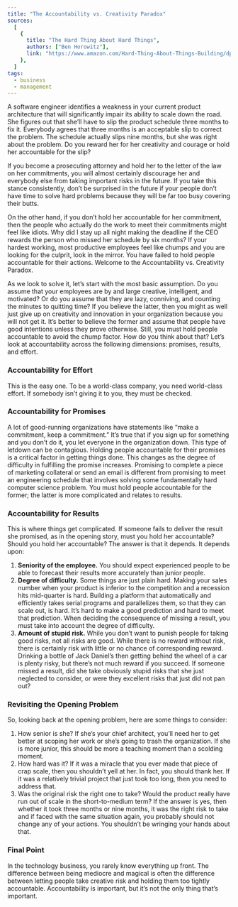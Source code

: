 ```yaml
---
title: "The Accountability vs. Creativity Paradox"
sources:
  [
    {
      title: "The Hard Thing About Hard Things",
      authors: ["Ben Horowitz"],
      link: "https://www.amazon.com/Hard-Thing-About-Things-Building/dp/0062273205",
    },
  ]
tags:
  - business
  - management
---
```


A software engineer identifies a weakness in your current product architecture that will significantly impair its ability to scale down the road. She figures out that she’ll have to slip the product schedule three months to fix it. Everybody agrees that three months is an acceptable slip to correct the problem. The schedule actually slips nine months, but she was right about the problem. Do you reward her for her creativity and courage or hold her accountable for the slip?

If you become a prosecuting attorney and hold her to the letter of the law on her commitments, you will almost certainly discourage her and everybody else from taking important risks in the future. If you take this stance consistently, don’t be surprised in the future if your people don’t have time to solve hard problems because they will be far too busy covering their butts.

On the other hand, if you don’t hold her accountable for her commitment, then the people who actually do the work to meet their commitments might feel like idiots. Why did I stay up all night making the deadline if the CEO rewards the person who missed her schedule by six months? If your hardest working, most productive employees feel like chumps and you are looking for the culprit, look in the mirror. You have failed to hold people accountable for their actions. Welcome to the Accountability vs. Creativity Paradox.

As we look to solve it, let’s start with the most basic assumption. Do you assume that your employees are by and large creative, intelligent, and motivated? Or do you assume that they are lazy, conniving, and counting the minutes to quitting time? If you believe the latter, then you might as well just give up on creativity and innovation in your organization because you will not get it. It’s better to believe the former and assume that people have good intentions unless they prove otherwise. Still, you must hold people accountable to avoid the chump factor. How do you think about that? Let’s look at accountability across the following dimensions: promises, results, and effort.

### Accountability for Effort

This is the easy one. To be a world-class company, you need world-class effort. If somebody isn’t giving it to you, they must be checked.

### Accountability for Promises

A lot of good-running organizations have statements like “make a commitment, keep a commitment.” It’s true that if you sign up for something and you don’t do it, you let everyone in the organization down. This type of letdown can be contagious. Holding people accountable for their promises is a critical factor in getting things done. This changes as the degree of difficulty in fulfilling the promise increases. Promising to complete a piece of marketing collateral or send an email is different from promising to meet an engineering schedule that involves solving some fundamentally hard computer science problem. You must hold people accountable for the former; the latter is more complicated and relates to results.

### Accountability for Results

This is where things get complicated. If someone fails to deliver the result she promised, as in the opening story, must you hold her accountable? Should you hold her accountable? The answer is that it depends. It depends upon:

1. **Seniority of the employee.** You should expect experienced people to be able to forecast their results more accurately than junior people.
1. **Degree of difficulty.** Some things are just plain hard. Making your sales number when your product is inferior to the competition and a recession hits mid-quarter is hard. Building a platform that automatically and efficiently takes serial programs and parallelizes them, so that they can scale out, is hard. It’s hard to make a good prediction and hard to meet that prediction. When deciding the consequence of missing a result, you must take into account the degree of difficulty.
1. **Amount of stupid risk.** While you don’t want to punish people for taking good risks, not all risks are good. While there is no reward without risk, there is certainly risk with little or no chance of corresponding reward. Drinking a bottle of Jack Daniel’s then getting behind the wheel of a car is plenty risky, but there’s not much reward if you succeed. If someone missed a result, did she take obviously stupid risks that she just neglected to consider, or were they excellent risks that just did not pan out?

### Revisiting the Opening Problem

So, looking back at the opening problem, here are some things to consider:

1. How senior is she? If she’s your chief architect, you’ll need her to get better at scoping her work or she’s going to trash the organization. If she is more junior, this should be more a teaching moment than a scolding moment.
1. How hard was it? If it was a miracle that you ever made that piece of crap scale, then you shouldn’t yell at her. In fact, you should thank her. If it was a relatively trivial project that just took too long, then you need to address that.
1. Was the original risk the right one to take? Would the product really have run out of scale in the short-to-medium term? If the answer is yes, then whether it took three months or nine months, it was the right risk to take and if faced with the same situation again, you probably should not change any of your actions. You shouldn’t be wringing your hands about that.

### Final Point

In the technology business, you rarely know everything up front. The difference between being mediocre and magical is often the difference between letting people take creative risk and holding them too tightly accountable. Accountability is important, but it’s not the only thing that’s important.
